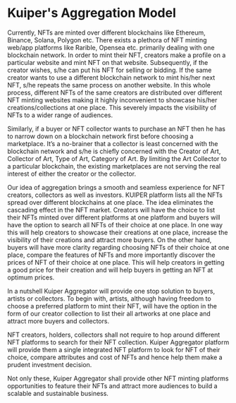 # Kuiper's Aggregation Model

Currently, NFTs are minted over different blockchains like Ethereum, Binance, Solana, Polygon etc. There exists a plethora of NFT minting web/app platforms like Rarible, Opensea etc. primarily dealing with one blockchain network. In order to mint their NFT, creators make a profile on a particular website and mint NFT on that website. Subsequently, if the creator wishes, s/he can put his NFT for selling or bidding. If the same creator wants to use a different blockchain network to mint his/her next NFT, s/he repeats the same process on another website. In this whole process, different NFTs of the same creators are distributed over different NFT minting websites making it highly inconvenient to showcase his/her creations/collections at one place. This severely impacts the visibility of NFTs to a wider range of audiences.

Similarly, if a buyer or NFT collector wants to purchase an NFT then he has to narrow down on a blockchain network first before choosing a marketplace. It’s a no-brainer that a collector is least concerned with the blockchain network and s/he is chiefly concerned with the Creator of Art, Collector of Art, Type of Art, Category of Art. By limiting the Art Collector to a particular blockchain, the existing marketplaces are not serving the real interest of either the creator or the collector.

Our idea of aggregation brings a smooth and seamless experience for NFT creators, collectors as well as investors. KUIPER platform lists all the NFTs spread over different blockchains at one place. The idea eliminates the cascading effect in the NFT market. Creators will have the choice to list their NFTs minted over different platforms at one platform and buyers will have the option to search all NFTs of their choice at one place. In one way this will help creators to showcase their creations at one place, increase the visibility of their creations and attract more buyers. On the other hand, buyers will have more clarity regarding choosing NFTs of their choice at one place, compare the features of NFTs and more importantly discover the prices of NFT of their choice at one place. This will help creators in getting a good price for their creation and will help buyers in getting an NFT at optimum prices.

In a nutshell Kuiper Aggregator will provide one stop solution to buyers, artists or collectors. To begin with, artists, although having freedom to choose a preferred platform to mint their NFT, will have the option in the form of our creator collection to list their all artworks at one place and attract more buyers and collectors.

NFT creators, holders, collectors shall not require to hop around different NFT platforms to search for their NFT collection. Kuiper Aggregator platform will provide them a single integrated NFT platform to look for NFT of their choice, compare attributes and cost of NFTs and hence help them make a prudent investment decision.

Not only these, Kuiper Aggregator shall provide other NFT minting platforms opportunities to feature their NFTs and attract more audiences to build a scalable and sustainable business.

